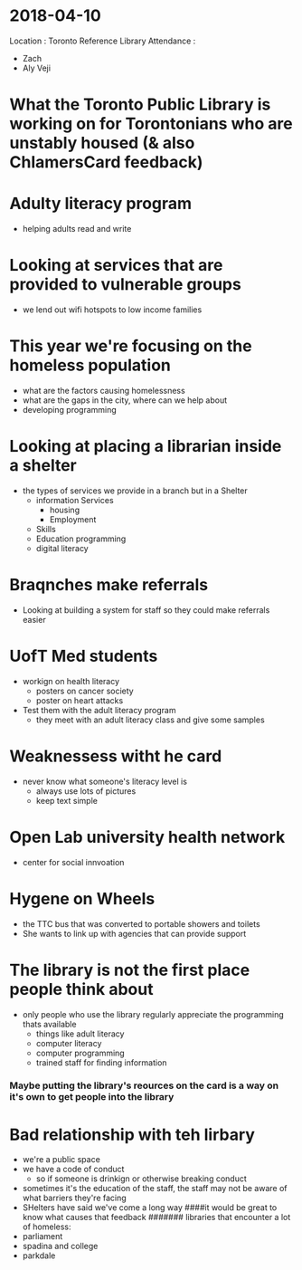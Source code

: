 # 2018-04-10
Location : Toronto Reference Library
Attendance :
  * Zach
  * Aly Veji
# What the Toronto Public Library is working on for Torontonians who are unstably housed (& also ChlamersCard feedback)

# Adulty literacy program
  + helping adults read and write

# Looking at services that are provided to vulnerable groups
  + we lend out wifi hotspots to low income families

# This year we're focusing on the homeless population
  + what are the factors causing homelessness
  + what are the gaps in the city, where can we help about
  + developing programming

# Looking at placing a librarian inside a shelter
  + the types of services we provide in a branch but in a Shelter
    - information Services  
      - housing
      - Employment
    - Skills
    - Education programming
    - digital literacy

# Braqnches make referrals
  + Looking at building a system for staff so they could make referrals easier

# UofT Med students
  + workign on health literacy
    + posters on cancer society
    + poster on heart attacks
  + Test them with the adult literacy program
    - they meet with an adult literacy class and give some samples

# Weaknessess witht he card
  + never know what someone's literacy level is
    + always use lots of pictures
    + keep text simple



# Open Lab university health network
  + center for social innvoation

# Hygene on Wheels
  + the TTC bus that was converted to portable showers and toilets
  + She wants to link up with agencies that can provide support

# The library is not the first place people think about
  + only people who use the library regularly appreciate the programming thats available
    - things like adult literacy
    - computer literacy
    - computer programming
    - trained staff for finding information
### Maybe putting the library's reources on the card is a way on it's own to get people into the library

# Bad relationship with teh lirbary
  + we're a public space
  + we have a code of conduct
    + so if someone is drinkign or otherwise breaking conduct
  + sometimes it's the education of the staff, the staff may not be aware of what barriers they're facing
  + SHelters have said we've come a long way
####it would be great to know what causes that feedback
####### libraries that encounter a lot of homeless:
  + parliament
  + spadina and college
  + parkdale
